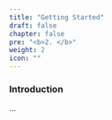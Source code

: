 ```yaml
---
title: "Getting Started"
draft: false
chapter: false
pre: "<b>2. </b>"
weight: 2
icon: ""
---
```


### Introduction

...

